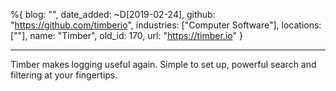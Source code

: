 %{
  blog: "",
  date_added: ~D[2019-02-24],
  github: "https://github.com/timberio",
  industries: ["Computer Software"],
  locations: [""],
  name: "Timber",
  old_id: 170,
  url: "https://timber.io"
}

---

Timber makes logging useful again. Simple to set up, powerful search and filtering at your fingertips.

